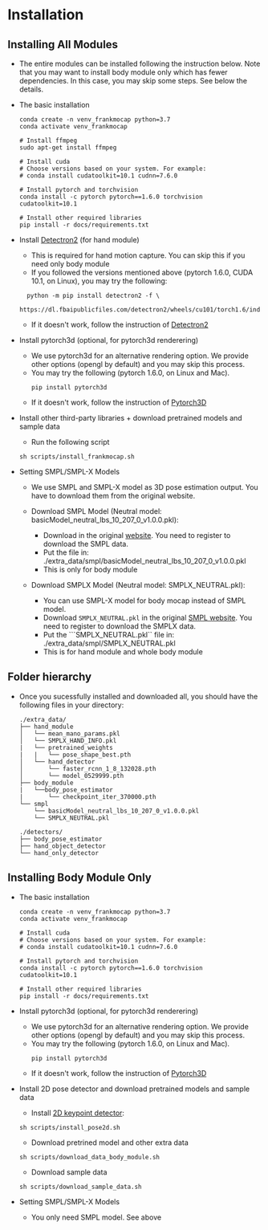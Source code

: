 # Installation

## Installing All Modules

- The entire modules can be installed following the instruction below.
  Note that you may want to install body module only which has fewer dependencies. In this case, you may skip some steps. See below the details. 

- The basic installation
  ```
  conda create -n venv_frankmocap python=3.7
  conda activate venv_frankmocap

  # Install ffmpeg
  sudo apt-get install ffmpeg

  # Install cuda 
  # Choose versions based on your system. For example:
  # conda install cudatoolkit=10.1 cudnn=7.6.0

  # Install pytorch and torchvision 
  conda install -c pytorch pytorch==1.6.0 torchvision cudatoolkit=10.1

  # Install other required libraries
  pip install -r docs/requirements.txt
  ```

- Install [Detectron2](https://github.com/facebookresearch/detectron2) (for hand module)
  - This is required for hand motion capture. You can skip this if you need only body module
  - If you followed the versions mentioned above (pytorch 1.6.0, CUDA 10.1, on Linux), you may try the following:
  ```
    python -m pip install detectron2 -f \
    https://dl.fbaipublicfiles.com/detectron2/wheels/cu101/torch1.6/index.html
  ```
  - If it doesn't work, follow the instruction of [Detectron2](https://github.com/facebookresearch/detectron2/blob/master/INSTALL.md)
  
- Install pytorch3d (optional, for pytorch3d renderering)
  - We use pytorch3d for an alternative rendering option. We provide other options (opengl by default) and you may skip this process.
  - You may try the following (pytorch 1.6.0, on Linux and Mac).
    ```
    pip install pytorch3d
    ```
  - If it doesn't work, follow the instruction of [Pytorch3D](https://github.com/facebookresearch/pytorch3d/blob/master/INSTALL.md)

- Install other third-party libraries + download pretrained models and sample data
  - Run the following script
  ```
  sh scripts/install_frankmocap.sh
  ```

- Setting SMPL/SMPL-X Models
    - We use SMPL and SMPL-X model as 3D pose estimation output. You have to download them from the original website.
    - Download SMPL Model (Neutral model: basicModel_neutral_lbs_10_207_0_v1.0.0.pkl):    
        - Download in the original [website](http://smplify.is.tue.mpg.de/login). You need to register to download the SMPL data.
        - Put the file in: ./extra_data/smpl/basicModel_neutral_lbs_10_207_0_v1.0.0.pkl
        - This is only for body module

    - Download SMPLX Model (Neutral model: SMPLX_NEUTRAL.pkl):
        - You can use SMPL-X model for body mocap instead of SMPL model. 
        - Download ```SMPLX_NEUTRAL.pkl``` in the original [SMPL website](https://smpl-x.is.tue.mpg.de/). You need to register to download the SMPLX data.
        - Put the ```SMPLX_NEUTRAL.pkl`` file in: ./extra_data/smpl/SMPLX_NEUTRAL.pkl
        - This is for hand module and whole body module

## Folder hierarchy
- Once you sucessfully installed and downloaded all, you should have the following files in your directory:
    ```
    ./extra_data/
    ├── hand_module
    │   └── mean_mano_params.pkl
    │   └── SMPLX_HAND_INFO.pkl
    |   └── pretrained_weights
    |   |   └── pose_shape_best.pth
    │   └── hand_detector
    │       └── faster_rcnn_1_8_132028.pth  
    │       └── model_0529999.pth
    ├── body_module
    |   └──body_pose_estimator
    |       └── checkpoint_iter_370000.pth     
    └── smpl
        └── basicModel_neutral_lbs_10_207_0_v1.0.0.pkl
        └── SMPLX_NEUTRAL.pkl
        
    ./detectors/
    ├── body_pose_estimator
    ├── hand_object_detector
    └── hand_only_detector
    ```

## Installing Body Module Only

- The basic installation
    ```
    conda create -n venv_frankmocap python=3.7
    conda activate venv_frankmocap

    # Install cuda 
    # Choose versions based on your system. For example:
    # conda install cudatoolkit=10.1 cudnn=7.6.0

    # Install pytorch and torchvision 
    conda install -c pytorch pytorch==1.6.0 torchvision cudatoolkit=10.1

    # Install other required libraries
    pip install -r docs/requirements.txt
    ```

- Install pytorch3d (optional, for pytorch3d renderering)
    - We use pytorch3d for an alternative rendering option. We provide other options (opengl by default) and you may skip this process.
    - You may try the following (pytorch 1.6.0, on Linux and Mac).
        ```
        pip install pytorch3d
        ```
    - If it doesn't work, follow the instruction of [Pytorch3D](https://github.com/facebookresearch/pytorch3d/blob/master/INSTALL.md)

- Install 2D pose detector and download pretrained models and sample data
    - Install [2D keypoint detector](https://github.com/Daniil-Osokin/lightweight-human-pose-estimation.pytorch): 
    ```
    sh scripts/install_pose2d.sh
    ```
    - Download pretrined model and other extra data
    ```
    sh scripts/download_data_body_module.sh
    ```
    - Download sample data
    ```
    sh scripts/download_sample_data.sh
    ```
- Setting SMPL/SMPL-X Models
    - You only need SMPL model. See above
